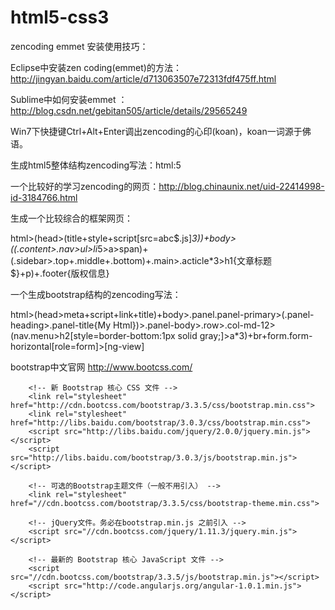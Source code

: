 # html5-css3
zencoding emmet 安装使用技巧：

Eclipse中安装zen coding(emmet)的方法：http://jingyan.baidu.com/article/d713063507e72313fdf475ff.html 

Sublime中如何安装emmet ：http://blog.csdn.net/gebitan505/article/details/29565249

Win7下快捷键Ctrl+Alt+Enter调出zencoding的心印(koan)，koan一词源于佛语。

生成html5整体结构zencoding写法：html:5

一个比较好的学习zencoding的网页：http://blog.chinaunix.net/uid-22414998-id-3184766.html

生成一个比较综合的框架网页：

html>(head>(title+style+script[src=abc$.js]*3))+body>((.content>.nav>ul>li*5>a>span)+(.sidebar>.top+.middle+.bottom)+.main>.acticle*3>h1{文章标题$}+p)+.footer{版权信息}

一个生成bootstrap结构的zencoding写法：

html>(head>meta+script+link+title)+body>.panel.panel-primary>(.panel-heading>.panel-title{My Html})>.panel-body>.row>.col-md-12>(nav.menu>h2[style=border-bottom:1px solid gray;]>a*3)+br+form.form-horizontal[role=form]>[ng-view]

bootstrap中文官网
http://www.bootcss.com/

        <!-- 新 Bootstrap 核心 CSS 文件 -->
        <link rel="stylesheet" href="http://cdn.bootcss.com/bootstrap/3.3.5/css/bootstrap.min.css">
        <link rel="stylesheet" href="http://libs.baidu.com/bootstrap/3.0.3/css/bootstrap.min.css">
        <script src="http://libs.baidu.com/jquery/2.0.0/jquery.min.js"></script>
        <script src="http://libs.baidu.com/bootstrap/3.0.3/js/bootstrap.min.js"></script>
        
        <!-- 可选的Bootstrap主题文件（一般不用引入） -->
        <link rel="stylesheet" href="//cdn.bootcss.com/bootstrap/3.3.5/css/bootstrap-theme.min.css">
        
        <!-- jQuery文件。务必在bootstrap.min.js 之前引入 -->
        <script src="//cdn.bootcss.com/jquery/1.11.3/jquery.min.js"></script>
        
        <!-- 最新的 Bootstrap 核心 JavaScript 文件 -->
        <script src="//cdn.bootcss.com/bootstrap/3.3.5/js/bootstrap.min.js"></script>
        <script src="http://code.angularjs.org/angular-1.0.1.min.js"></script>

